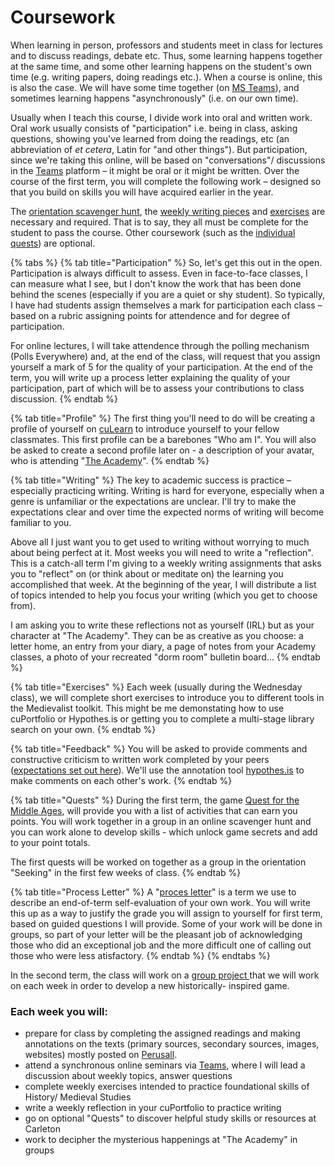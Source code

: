 # Coursework

When learning in person, professors and students meet in class for lectures and to discuss readings, debate etc. Thus, some learning happens together at the same time, and some other learning happens on the student's own time (e.g. writing papers, doing readings etc.). When a course is online, this is also the case. We will have some time together (on [MS Teams](../../digital-tools/teams.md)), and sometimes learning happens "asynchronously" (i.e. on our own time).&#x20;

Usually when I teach this course, I divide work into oral and written work. Oral work usually consists of "participation" i.e. being in class, asking questions, showing you've learned from doing the readings, etc (an abbreviation of _et cetera_, Latin for "and other things"). But participation, since we're taking this online, will be based on "conversations"/ discussions in the [Teams](../../digital-tools/teams.md) platform – it might be oral or it might be written. Over the course of the first term, you will complete the following work – designed so that you build on skills you will have acquired earlier in the year.&#x20;

The [orientation scavenger hunt](quests.md#the-seeking), the  [weekly writing pieces](reflections/) and [exercises](assignments/) are necessary and required. That is to say, they all must be complete for the student to pass the course. Other coursework (such as the [individual quests](quests.md#individual-quests)) are optional.

{% tabs %}
{% tab title="Participation" %}
So, let's get this out in the open. Participation is always difficult to assess. Even in face-to-face classes, I can measure what I see, but I don't know the work that has been done behind the scenes (especially if you are a quiet or shy student). So typically, I have had students assign themselves a mark for participation each class – based on a rubric assigning points for attendence and for degree of participation.&#x20;

For online lectures, I will take attendence through the polling mechanism (Polls Everywhere) and, at the end of the class, will request that you assign yourself a mark of 5 for the quality of your participation. At the end of the term, you will write up a process letter explaining the quality of your participation, part of which will be to assess your contributions to class discussion.
{% endtab %}

{% tab title="Profile" %}
The first thing you'll need to do will be creating a profile of yourself on [cuLearn](broken-reference) to introduce yourself to your fellow classmates. This first profile can be a barebones "Who am I". You will also be asked to create a second profile later on - a description of your avatar, who is attending "[The Academy](../../game-based-learning/)".
{% endtab %}

{% tab title="Writing" %}
The key to academic success is practice – especially practicing writing. Writing is hard for everyone, especially when a genre is unfamiliar or the expectations are unclear. I'll try to make the expectations clear and over time the expected norms of writing will become familiar to you.

Above all I just want you to get used to writing without worrying to much about being perfect at it. Most weeks you will need to write a "reflection". This is a catch-all term I'm giving to a weekly writing assignments that asks you to "reflect" on (or think about or meditate on) the learning you accomplished that week. At the beginning of the year, I will distribute a list of topics intended to help you focus your writing (which you get to choose from).&#x20;

I am asking you to write these reflections not as yourself (IRL) but as your character at "The Academy". They can be as creative as you choose: a letter home, an entry from your diary, a page of notes from your Academy classes, a photo of your recreated "dorm room" bulletin board...
{% endtab %}

{% tab title="Exercises" %}
Each week (usually during the Wednesday class), we will complete short exercises to introduce you to different tools in the Medievalist toolkit. This might be me demonstating how to use cuPortfolio or Hypothes.is or getting you to complete a multi-stage library search on your own.&#x20;
{% endtab %}

{% tab title="Feedback" %}
&#x20;You will be asked to provide comments and constructive criticism to written work completed by your peers ([expectations set out here](peer-feedback.md)). We'll use the annotation tool [hypothes.is](../../digital-tools/hypothes.is.md) to make comments on each other's work.&#x20;
{% endtab %}

{% tab title="Quests" %}
During the first term, the game [Quest for the Middle Ages](broken-reference), will provide you with a list of activities that can earn you points. You will work together in a group in an online scavenger hunt and you can work alone to develop skills - which unlock game secrets and add to your point totals.&#x20;

The first quests will be worked on together as a group in the orientation "Seeking" in the first few weeks of class.&#x20;
{% endtab %}

{% tab title="Process Letter" %}
A "[proces letter](process-letters.md)" is a term we use to describe an end-of-term self-evaluation of your own work. You will write this up as a way to justify the grade you will assign to yourself for first term, based on guided questions I will provide. Some of your work will be done in groups, so part of your letter will be the pleasant job of acknowledging those who did an exceptional job and the more difficult one of calling out those who were less  atisfactory.&#x20;
{% endtab %}
{% endtabs %}

In the second term, the class will work on a [group project ](game-design-project.md)that we will work on each week in order to develop a new historically- inspired game.&#x20;

### **Each week you will:**&#x20;

* prepare for class by completing the assigned readings and making annotations on the texts (primary sources, secondary sources, images, websites) mostly posted on [Perusall](../../digital-tools/perusall.md).
* attend a synchronous online seminars via [Teams](../../digital-tools/teams.md), where I will lead a discussion about weekly topics, answer questions
* complete weekly exercises intended to practice foundational skills of History/ Medieval Studies
* write a weekly reflection in your cuPortfolio to practice writing
* go on optional "Quests" to discover helpful study skills or resources at Carleton
* work to decipher the mysterious happenings at "The Academy" in groups

